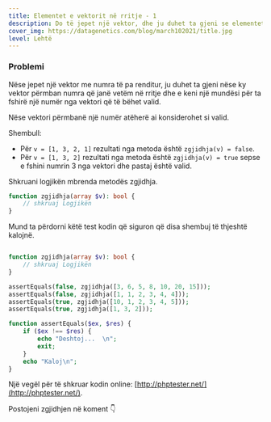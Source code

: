 ```yaml
---
title: Elementet e vektorit në rritje - 1
description: Do të jepet një vektor, dhe ju duhet ta gjeni se elementet mbrenda a janë të renditura prej më të voglit deri te më i madhi.
cover_img: https://datagenetics.com/blog/march102021/title.jpg
level: Lehtë    
---
```


### Problemi

Nëse jepet një vektor me numra të pa renditur, ju duhet ta gjeni nëse ky vektor përmban numra që janë vetëm në rritje dhe e keni një mundësi për ta fshirë një numër nga vektori që të bëhet valid.

Nëse vektori përmbanë një numër atëherë ai konsiderohet si valid.     
    
                     
Shembull:
* Për `v = [1, 3, 2, 1]` rezultati nga metoda është `zgjidhja(v) = false`.
* Për `v = [1, 3, 2]` rezultati nga metoda është `zgjidhja(v) = true` sepse e fshini numrin 3 nga vektori dhe pastaj është valid.           
     
Shkruani logjikën mbrenda metodës zgjidhja.      
```php
function zgjidhja(array $v): bool {
    // shkruaj Logjikën                        
}

```   

Mund ta përdorni këtë test kodin që siguron që disa shembuj të thjeshtë kalojnë.     

```php

function zgjidhja(array $v): bool {
    // shkruaj Logjikën                        
}

assertEquals(false, zgjidhja([3, 6, 5, 8, 10, 20, 15]));
assertEquals(false, zgjidhja([1, 1, 2, 3, 4, 4]));
assertEquals(true, zgjidhja([10, 1, 2, 3, 4, 5]));
assertEquals(true, zgjidhja([1, 3, 2]));

function assertEquals($ex, $res) {
	if ($ex !== $res) {
		echo "Deshtoj...  \n";
		exit;
	}
	echo "Kaloj\n";
}
```


Një vegël për të shkruar kodin online: [http://phptester.net/](http://phptester.net/).
       

Postojeni zgjidhjen në koment 👇
